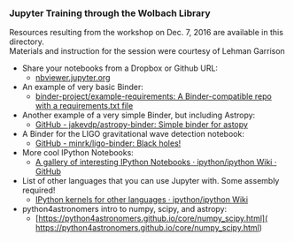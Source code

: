 ### Jupyter Training through the Wolbach Library

Resources resulting from the workshop on Dec. 7, 2016 are available in this directory.    
Materials and instruction for the session were courtesy of Lehman Garrison 

* Share your notebooks from a Dropbox or Github URL:
	* [nbviewer.jupyter.org](nbviewer.jupyter.org)
* An example of very basic Binder:
	* [binder-project/example-requirements: A Binder-compatible repo with a requirements.txt file](https://github.com/binder-project/example-requirements)
* Another example of a very simple Binder, but including Astropy:
	* [GitHub - jakevdp/astropy-binder: Simple binder for astopy](https://github.com/jakevdp/astropy-binder)
* A Binder for the LIGO gravitational wave detection notebook:
	* [GitHub - minrk/ligo-binder: Black holes!](https://github.com/minrk/ligo-binder)
* More cool IPython Notebooks:
	* [A gallery of interesting IPython Notebooks · ipython/ipython Wiki · GitHub](https://github.com/ipython/ipython/wiki/A-gallery-of-interesting-IPython-Notebooks#general-topics-in-scientific-computing)
* List of other languages that you can use Jupyter with.  Some assembly required!
	* [IPython kernels for other languages · ipython/ipython Wiki](https://github.com/ipython/ipython/wiki/IPython-kernels-for-other-languages)
* python4astronomers intro to numpy, scipy, and astropy: 
  * [https://python4astronomers.github.io/core/numpy_scipy.html](
https://python4astronomers.github.io/core/numpy_scipy.html)
